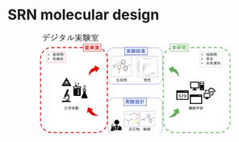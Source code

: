 # SRN molecular design
<p align="center">
  <img height="200" src="https://github.com/chouki-zhang/SRN-Molecular/blob/master/introduction/intro.png" alt="SRN">
</p>

